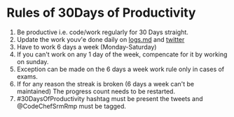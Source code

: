 # Rules of 30Days of Productivity

1) Be productive i.e. code/work regularly for 30 Days straight.
2) Update the work youv'e done daily on [logs.md](https://github.com/SiddharthaBhattacharjee/30Days_Of_Productivity/blob/main/logs.md) and [twitter](https://twitter.com/Siddhartha_2345) 
3) Have to work 6 days a week (Monday-Saturday)
4) If you can't work on any 1 day of the week, compencate for it by working on sunday.
5) Exception can be made on the 6 days a week work rule only in cases of exams.
6) If for any reason the streak is broken (6 days a week can't be maintained) The progress count needs to be restarted.
7) #30DaysOfProductivity hashtag must be present the tweets and @CodeChefSrmRmp must be tagged.
